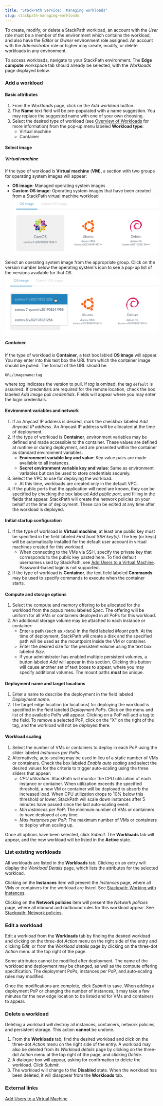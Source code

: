 ```yaml
---
title: "StackPath Service:  Managing workloads"
slug: stackpath-managing-workloads
---
```



<!-- General note:  UI changes have been made for hiding the optional attributes as well as for displaying the Anycast IP.  I need to go back and update the articles for these changes, both languages. -->

To create, modify, or delete a StackPath workload, an account with the *User* role must be a member of the environment which contains the workload, and also have the *Editor* or *Owner* environment role assigned.  An account with the *Administrator* role or higher may create, modify, or delete workloads in any environment.

To access workloads, navigate to your StackPath environment. The **Edge compute** workspace tab should already be selected, with the *Workloads* page displayed below.

### Add a workload

#### Basic attributes

1. From the *Workloads* page, click on the *Add workload* button.
1. The **Name** text field will be pre-populated with a name suggestion.  You may replace the suggested name with one of your own choosing.
1. Select the desired type of workload (see [Overview of Workloads](stackpath-overview-workloads.md) for more information) from the pop-up menu labeled **Workload type**:
   - Virtual machine
   - Container

#### Select image

##### Virtual machine

If the type of workload is **Virtual machine** (**VM**), a section with two groups for operating system images will appear:
   - **OS image:**  Managed operating system images
   - **Custom OS image:**  Operating system images that have been created from a StackPath virtual machine workload <!-- Add a link to the appropriate article once image creation has been added. -->
   ![OS images](../../assets/sp-workloads-osimage-en.png)

Select an operating system image from the appropriate group.  Click on the version number below the operating system's icon to see a pop-up list of the versions available for that OS.
   ![OS images with versions](../../assets/sp-workloads-osimage-version-en.png)

##### Container

If the type of workload is **Container**, a text box labled **OS image** will appear.  You may enter into this text box the URL from which the container image should be pulled.  The format of the URL should be:
```
URL/imagename:tag
```
where *tag* indicates the version to pull. If *tag* is omitted, the tag `default` is assumed.  If credentials are required for the remote location, check the box labeled *Add image pull credentials*.  Fields will appear where you may enter the login credentials.

#### Environment variables and network

1. If an Anycast IP address is desired, mark the checkbox labeled *Add Anycast IP address*.  An Anycast IP address will be allocated at the time of deployment.
1. If the type of workload is **Container**, environment variables may be defined and made accessible to the container.  These values are defined at runtime or during deployment, and are presented within the container as standard environment variables. <!-- The SP// docs seem to indicate that environment variables are available to both containers and to instances.  Also, how can multiple variables be defined in the Web UI? -->
   - **Environment variable key and value**:  Key value pairs are made available to all instances.  
   - **Secret environment variable key and value**: Same as environment variables but can be used to store credentials securely.
1. Select the VPC to use for deploying the workload.
   - At this time, workloads are created only in the default VPC.
1. If the public ports that the application will need are known, they can be specified by checking the box labeled *Add public port*, and filling in the fields that appear.  StackPath will create the network policies on your behalf at the time of deployment.  These can be edited at any time after the workload is deployed.

#### Initial startup configuration

1. If the type of workload is **Virtual machine**, at least one public key must be specified in the field labeled *First boot SSH key(s)*.  The key (or keys) will be automatically installed for the default user account in virtual machines created for this workload.
   - When connecting to the VMs via SSH, specify the private key that corresponds to the public key pasted here.  To find default usernames used by StackPath, see [Add Users to a Virtual Machine](https://support.stackpath.com/hc/en-us/articles/360025308732-Add-Users-to-a-Virtual-Machine).  Password-based login is not supported.
1. If the type of workload is **Container**, the text field labeled **Commands** may be used to specify commands to execute when the container starts. <!-- Docs say that multiple commands can be given, how are they separated, semi-colon? Comma-separated?  The API docs seem to indicate an array. -->

#### Compute and storage options

1. Select the compute and memory offering to be allocated for the workload from the popup menu labeled *Spec*.  The offering will be uniform for all VMs or containers deployed in all PoPs for this workload.
1. An additional storage volume may be attached to each instance or container:
   - Enter a path (such as `/data`) in the field labeled *Mount path*.  At the time of deployment, StackPath will create a disk and the specified path will be used as the mountpoint inside the VM or container.
   - Enter the desired size for the persistent volume using the text box labeled *Size*.
   - If your administrator has enabled multiple persistent volumes, a button labeled *Add* will appear in this section.  Clicking this button will cause another set of text boxes to appear, where you may specify additional volumes.  The mount paths **must** be unique.

#### Deployment name and target locations

1. Enter a name to describe the deployment in the field labeled *Deployment name*.
1. The target edge location (or locations) for deploying the workload is specified in the field labeled *Deployment PoPs*.  Click on the menu and list of the available PoPs will appear.  Clicking on a PoP will add a tag to the field.  To remove a selected PoP, click on the "X" on the right of the tag, and the workload will not be deployed there.

#### Workload scaling

1. Select the number of VMs or containers to deploy in each PoP using the slider labeled *Instances per PoPs*.
1. Alternatively, auto-scaling may be used in lieu of a static number of VMs or containers.  Check the box labeled *Enable auto scaling* and select the desired values for the criteria to trigger auto-scaling using the three sliders that appear:
   - *CPU utilization*: StackPath will monitor the CPU utilization of each instance or container.  When utilization exceeds the specified threshold, a new VM or container will be deployed to absorb the increased load.  When CPU utilization drops to 10% below this threshold or lower, StackPath will scale down instances after 5 minutes have passed since the last auto-scaling event.
   - *Min instances per PoP*: The minimum number of VMs or containers to have deployed at any time.
   - *Max instances per PoP*: The maximum number of VMs or containers to deploy when scaling up.

Once all options have been selected, click *Submit*. The **Workloads** tab will appear, and the new workload will be listed in the **Active** state.

### List existing workloads

All workloads are listed in the **Workloads** tab.  Clicking on an entry will display the *Workload Details* page, which lists the attributes for the selected workload.

Clicking on the **Instances** item will present the *Instances* page, where all VMs or containers for the workload are listed.  See [Stackpath: Working with instances](stackpath-working-with-instances.md).

Clicking on the **Network policies** item will present the *Network policies* page, where all inbound and outbound rules for this workload appear.  See [Stackpath: Network policies](stackpath-network-policies.md).

### Edit a workload

Edit a workload from the **Workloads** tab by finding the desired workload and clicking on the three-dot *Action* menu on the right side of the entry and clicking *Edit*, or from the *Workload details* page by clicking on the three-dot *Action* menu at the top right of the page.

Some attributes cannot be modified after deployment. The name of the workload and deployment may be changed, as well as the compute offering specification.  The deployment PoPs, instances per PoP, and auto-scaling rules may modified.

Once the modifications are complete, click *Submit* to save.  When adding a deployment PoP or changing the number of instances, it may take a few minutes for the new edge location to be listed and for VMs and containers to appear.

### Delete a workload

Deleting a workload will destroy all instances, containers, network policies, and persistent storage.  This action **cannot** be undone.

1. From the **Workloads** tab, find the desired workload and click on the three-dot *Action* menu on the right side of the entry.  A workload may also be deleted from its *Workload details* page by clicking on the three-dot *Action* menu at the top right of the page, and clicking *Delete*.
1. A dialogue box will appear, asking for confirmation to delete the workload.  Click *Submit*.
1. The workload will change to the **Disabled** state.  When the workload has been deleted, it will disappear from the **Workloads** tab.

### External links

[Add Users to a Virtual Machine](https://support.stackpath.com/hc/en-us/articles/360025308732-Add-Users-to-a-Virtual-Machine)
